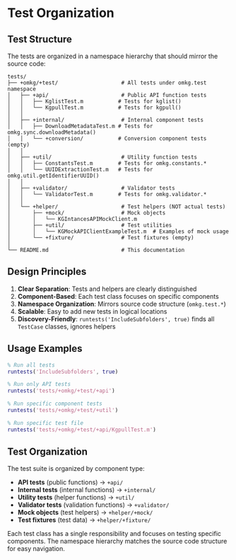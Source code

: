 # Test Organization

## Test Structure

The tests are organized in a namespace hierarchy that should mirror the source code:

```
tests/
├── +omkg/+test/                    # All tests under omkg.test namespace
│   ├── +api/                       # Public API function tests
│   │   ├── KglistTest.m           # Tests for kglist()
│   │   └── KgpullTest.m           # Tests for kgpull()
│   │
│   ├── +internal/                  # Internal component tests
│   │   ├── DownloadMetadataTest.m # Tests for omkg.sync.downloadMetadata()
│   │   └── +conversion/           # Conversion component tests (empty)
│   │
│   ├── +util/                      # Utility function tests
│   │   ├── ConstantsTest.m        # Tests for omkg.constants.*
│   │   └── UUIDExtractionTest.m   # Tests for omkg.util.getIdentifierUUID()
│   │
│   ├── +validator/                 # Validator tests
│   │   └── ValidatorTest.m        # Tests for omkg.validator.*
│   │
│   └── +helper/                    # Test helpers (NOT actual tests)
│       ├── +mock/                  # Mock objects
│       │   └── KGIntancesAPIMockClient.m
│       ├── +util/                  # Test utilities
│       │   └── KGMockAPIClientExampleTest.m  # Examples of mock usage
│       └── +fixture/               # Test fixtures (empty)
│
└── README.md                       # This documentation
```

## Design Principles

1. **Clear Separation**: Tests and helpers are clearly distinguished
2. **Component-Based**: Each test class focuses on specific components
3. **Namespace Organization**: Mirrors source code structure (`omkg.test.*`)
4. **Scalable**: Easy to add new tests in logical locations
5. **Discovery-Friendly**: `runtests('IncludeSubfolders', true)` finds all `TestCase` classes, ignores helpers

## Usage Examples

```matlab
% Run all tests
runtests('IncludeSubfolders', true)

% Run only API tests
runtests('tests/+omkg/+test/+api')

% Run specific component tests
runtests('tests/+omkg/+test/+util')

% Run specific test file
runtests('tests/+omkg/+test/+api/KgpullTest.m')
```

## Test Organization

The test suite is organized by component type:

- **API tests** (public functions) → `+api/`
- **Internal tests** (internal functions) → `+internal/`  
- **Utility tests** (helper functions) → `+util/`
- **Validator tests** (validation functions) → `+validator/`
- **Mock objects** (test helpers) → `+helper/+mock/`
- **Test fixtures** (test data) → `+helper/+fixture/`

Each test class has a single responsibility and focuses on testing specific components. The namespace hierarchy matches the source code structure for easy navigation.
